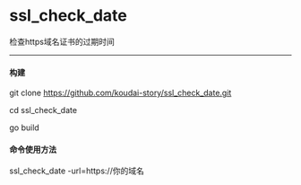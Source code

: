 # ssl_check_date
检查https域名证书的过期时间

---

#### 构建

git clone https://github.com/koudai-story/ssl_check_date.git

cd ssl_check_date

go build 

#### 命令使用方法

ssl_check_date -url=https://你的域名
